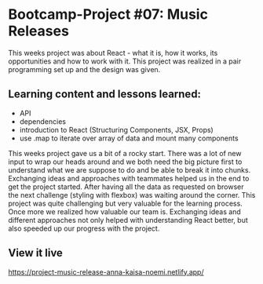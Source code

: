 # Bootcamp-Project #07: Music Releases
This weeks project was about React - what it is, how it works, its opportunities and how to work with it. This project was realized in a pair programming set up and the design was given.  

## Learning content and lessons learned: 
- API
- dependencies
- introduction to React (Structuring Components, JSX, Props)
- use .map to iterate over array of data and mount many components

This weeks project gave us a bit of a rocky start. There was a lot of new input to wrap our heads around and we both need the big picture first to understand what we are suppose to do and be able to break it into chunks. Exchanging ideas and approaches with teammates helped us in the end to get the project started. After having all the data as requested on browser the next challenge (styling with flexbox) was waiting around the corner. This project was quite challenging but very valuable for the learning process. Once more we realized how valuable our team is. Exchanging ideas and different approaches not only helped with understanding React better, but also speeded up our progress with the project. 

## View it live
https://project-music-release-anna-kaisa-noemi.netlify.app/
